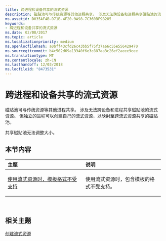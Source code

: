 ```yaml
---
title: 跨进程和设备共享的流式资源
description: 磁贴池可与传统资源等其他进程共享。 涉及无法跨设备和进程共享磁贴池的流式资源。
ms.assetid: D035AF4B-D71B-4F20-9A98-7C360BF9B285
keywords:
- 跨进程和设备共享的流式资源
ms.date: 02/08/2017
ms.topic: article
ms.localizationpriority: medium
ms.openlocfilehash: a0bff43cfd26c43bb5f75f37a66c55e556429470
ms.sourcegitcommit: b4c502d69a13340f6e3c887aa3c26ef2aeee9cee
ms.translationtype: MT
ms.contentlocale: zh-CN
ms.lasthandoff: 12/03/2018
ms.locfileid: "8473531"
---
```

# <a name="span-iddirect3dconceptsstreaming-resource-cross-process-and-device-sharingspanstreaming-resource-cross-process-and-device-sharing"></a><span id="direct3dconcepts.streaming-resource-cross-process-and-device-sharing"></span>跨进程和设备共享的流式资源


磁贴池可与传统资源等其他进程共享。 涉及无法跨设备和进程共享磁贴池的流式资源。 但独立的进程可以创建自己的流式资源，以映射至跨流式资源共享的磁贴池。

共享磁贴池无法调整大小。

## <a name="span-idin-this-sectionspanin-this-section"></a><span id="in-this-section"></span>本节内容


<table>
<colgroup>
<col width="50%" />
<col width="50%" />
</colgroup>
<thead>
<tr class="header">
<th align="left">主题</th>
<th align="left">说明</th>
</tr>
</thead>
<tbody>
<tr class="odd">
<td align="left"><p><a href="stencil-formats-not-supported-with-streaming-resources.md">使用流式资源时，模板格式不受支持</a></p></td>
<td align="left"><p>使用流式资源时，包含模板的格式不受支持。</p></td>
</tr>
</tbody>
</table>

 

## <a name="span-idrelated-topicsspanrelated-topics"></a><span id="related-topics"></span>相关主题


[创建流式资源](creating-streaming-resources.md)

 

 





